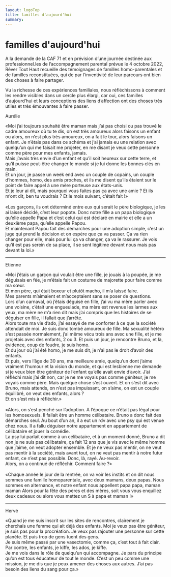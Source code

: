 ```yaml
---
layout: logoTop
title: familles d'aujourd'hui
summary: 
---
```

<h1>familles d'aujourd'hui</h1>

<p class="intro-text">A la demande de la CAF 71 et en prévision d’une journée destinée aux professionnel.les de l’accompagnement parental prévue le 4 octobre 2022, Rêver Tout Haut recueille des témoignages de familles homo-parentales et de familles reconstituées, qui de par l’inventivité de leur parcours ont bien des choses à faire partager.</p>
<p class="intro-text">Vu la richesse de ces expériences familiales, nous réfléchissons à comment les rendre visibles dans un cercle plus élargi, car oui, ces familles d’aujourd’hui et leurs conceptions des liens d’affection ont des choses très utiles et très émouvantes à faire passer.</p>
 
<p class="chansons_spoken_title">Aurélie</p>
 
<p class="chansons_spoken">«Moi j’ai toujours souhaité être maman  mais j’ai pas choisi ou pas trouvé le cadre amoureux où tu te dis, on est très amoureux alors faisons un enfant ou alors, on n’est plus très amoureux, on a fait le tour, alors faisons un enfant.  
Je n’étais pas dans ce schéma et j’ai jamais eu une relation avec quelqu’un qui me faisait me projeter, en me disant je veux cette personne comme père pour mes enfants, jamais.<br>
Mais j’avais très envie d’un enfant et qu’il soit heureux sur cette terre, et qu’il puisse peut-être changer le monde si je lui donne les bonnes clés en main.<br>
Et un jour, je passe un week end avec  un couple de copains, un couple d’hommes, homo, des amis proches, et ils me disent qu’ils étaient sur le point de faire appel à une mère porteuse aux états-unis.<br>
Et je leur ai dit, mais pourquoi vous faites pas ça avec une amie ? Et ils m’ont dit, ben tu voudrais ?
Et le mois suivant, c’était fait !»<br>
<br>
«Les garçons, ils ont déterminé entre eux qui serait le père biologique, je les ai laissé décidé, c’est leur popote.
Donc notre fille a un papa biologique qu’elle appelle Papa et c’est celui qui est déclaré en mairie et elle a un deuxième papa, qu’elle appelle Papou.<br>
Et maintenant Papou fait des démarches pour une adoption simple, c’est un juge qui prend la décision et on espère que ça va passer.
Ça va rien changer pour elle, mais pour lui ça va changer, ça va le rassurer. Je vois qu’il est pas serein de sa place, il se sent légitime devant nous mais pas devant la loi.»</p>
 
<hr>
 
<p class="chansons_spoken">Etienne</p>

<p class="chansons_spoken">«Moi j’étais un garçon qui voulait être une fille, je jouais à la poupée, je me déguisais en fée, je m’étais fait un costume de majorette pour faire comme ma sœur.<br>
Et mon père, qui était boxeur et plutôt macho, il m’a laissé faire.<br>
Mes parents m’aimaient et m’acceptaient sans se poser de questions.<br>
Lors d’un carnaval, où j’étais déguisé en fille, j’ai vu ma mère parler avec une voisine, c’était une engueulade, ma mère est revenue les larmes aux yeux, ma mère ne m’a rien dit mais j’ai compris que les histoires de se déguiser en fille, il fallait que j’arrête.<br>
Alors toute ma vie d’ado, j’ai essayé de me conforter à ce que la société attendait de moi. Je suis donc tombé amoureux de fille. Ma sexualité hétéro s’est passée normalement, j’ai même vécu trois ans avec une fille,  et je me projetais avec des enfants, 2 ou 3.
Et puis un jour, je rencontre Bruno, et là, évidence, coup de foudre, je suis homo.<br>
Et du jour où j’ai été homo, je me suis dit,  je n’ai pas le droit d’avoir des enfants.<br>
Et puis, vers l’âge de 30 ans, ma meilleure amie, quelqu’un dont j’aime vraiment l’humour et la vision du monde, et qui est lesbienne me demande  si je veux bien être géniteur de l’enfant qu’elle avait envie d’avoir. J’ai réfléchi mais j’ai dit non,  car je ne me voyais pas comme géniteur,  je me voyais comme père. Mais quelque chose s’est ouvert. Et on s’est dit avec Bruno, mais attends, on n’est pas impuissant, on s’aime, on est un couple équilibré, on veut des enfants, alors ?<br>
Et on s’est mis à réfléchir.»<br>
 <br>
«Alors, on s’est penché sur l’adoption. A l’époque ce n’était pas légal pour les homosexuels. Il fallait être un homme célibataire.
Bruno a donc fait des démarches seul. Au bout d’un an, il a eut un rdv avec une psy qui est venue chez nous. Il a fallu déguiser notre appartement en appartement de célibataire et jouer la comédie.<br>
La psy lui parlait comme à un célibataire, et à un moment donné, Bruno a dit non je ne suis pas célibataire, ça fait 12 ans que je vis avec le même homme que j’aime, on veut adopter ensemble. Et je ne veux pas mentir, on ne veut pas mentir à la société, mais avant tout, on ne veut pas mentir à notre futur enfant, ce n’est pas possible. Donc, là, rayé. Au-revoir.<br>
Alors, on a continué de réfléchir. Comment faire ?»<br>
 <br>
«Chaque année le jour de la rentrée, on va voir les instits et on dit  nous sommes une famille homoparentale, avec deux mamans, deux papas. Nous sommes en alternance, et notre enfant nous appellent papa papa, maman maman Alors pour la fête des pères et des mères, soit vous vous enquillez deux cadeaux ou alors vous mettez un S à papa et maman !»</p>
<hr>
 
<p class="chansons_spoken_title">Hervé</p>
 
<p class="chansons_spoken">«Quand je me suis inscrit sur les sites de rencontres, clairement je cherchais une femme qui ait déjà des enfants. Moi je veux pas être géniteur, je suis pas pour la procréation. Je veux pas rajouter une personne sur cette planète. Et puis trop de gens tuent des gens.<br>
Je suis même passé par une vasectomie, comme ça, c’est tout à fait clair. Par contre, les enfants, je kiffe, les ados, je kiffe.<br>
Je me vois dans le rôle de quelqu’un qui accompagne. Je pars du principe qu’on est tous éducateur de tout le monde. C’est un peu comme une mission, je me dis que je peux amener des choses aux autres. J’ai pas besoin des liens du sang pour ça.»</p>
 
 
 
 
 
 